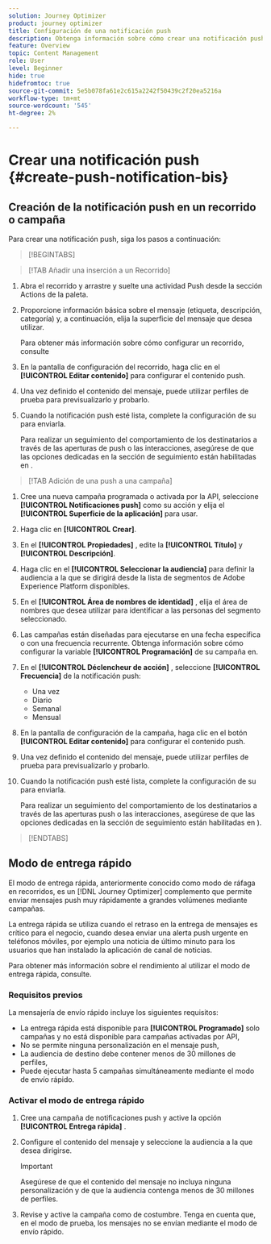 ```yaml
---
solution: Journey Optimizer
product: journey optimizer
title: Configuración de una notificación push
description: Obtenga información sobre cómo crear una notificación push en Journey Optimizer
feature: Overview
topic: Content Management
role: User
level: Beginner
hide: true
hidefromtoc: true
source-git-commit: 5e5b078fa61e2c615a2242f50439c2f20ea5216a
workflow-type: tm+mt
source-wordcount: '545'
ht-degree: 2%

---
```


# Crear una notificación push {#create-push-notification-bis}

## Creación de la notificación push en un recorrido o campaña

Para crear una notificación push, siga los pasos a continuación:

>[!BEGINTABS]

>[!TAB Añadir una inserción a un Recorrido]

1. Abra el recorrido y arrastre y suelte una actividad Push desde la sección Actions de la paleta.

1. Proporcione información básica sobre el mensaje (etiqueta, descripción, categoría) y, a continuación, elija la superficie del mensaje que desea utilizar.

   Para obtener más información sobre cómo configurar un recorrido, consulte

1. En la pantalla de configuración del recorrido, haga clic en el **[!UICONTROL Editar contenido]** para configurar el contenido push.

1. Una vez definido el contenido del mensaje, puede utilizar perfiles de prueba para previsualizarlo y probarlo.

1. Cuando la notificación push esté lista, complete la configuración de su para enviarla.

   Para realizar un seguimiento del comportamiento de los destinatarios a través de las aperturas de push o las interacciones, asegúrese de que las opciones dedicadas en la sección de seguimiento están habilitadas en .

>[!TAB Adición de una push a una campaña]

1. Cree una nueva campaña programada o activada por la API, seleccione **[!UICONTROL Notificaciones push]** como su acción y elija el **[!UICONTROL Superficie de la aplicación]** para usar.

1. Haga clic en **[!UICONTROL Crear]**.

1. En el **[!UICONTROL Propiedades]** , edite la **[!UICONTROL Título]** y **[!UICONTROL Descripción]**.

1. Haga clic en el **[!UICONTROL Seleccionar la audiencia]** para definir la audiencia a la que se dirigirá desde la lista de segmentos de Adobe Experience Platform disponibles.

1. En el **[!UICONTROL Área de nombres de identidad]** , elija el área de nombres que desea utilizar para identificar a las personas del segmento seleccionado.

1. Las campañas están diseñadas para ejecutarse en una fecha específica o con una frecuencia recurrente. Obtenga información sobre cómo configurar la variable **[!UICONTROL Programación]** de su campaña en.

1. En el **[!UICONTROL Déclencheur de acción]** , seleccione **[!UICONTROL Frecuencia]** de la notificación push:

   * Una vez
   * Diario
   * Semanal
   * Mensual

1. En la pantalla de configuración de la campaña, haga clic en el botón **[!UICONTROL Editar contenido]** para configurar el contenido push.

1. Una vez definido el contenido del mensaje, puede utilizar perfiles de prueba para previsualizarlo y probarlo.

1. Cuando la notificación push esté lista, complete la configuración de su para enviarla.

   Para realizar un seguimiento del comportamiento de los destinatarios a través de las aperturas push o las interacciones, asegúrese de que las opciones dedicadas en la sección de seguimiento están habilitadas en ).

>[!ENDTABS]

## Modo de entrega rápido

El modo de entrega rápida, anteriormente conocido como modo de ráfaga en recorridos, es un [!DNL Journey Optimizer] complemento que permite enviar mensajes push muy rápidamente a grandes volúmenes mediante campañas.

La entrega rápida se utiliza cuando el retraso en la entrega de mensajes es crítico para el negocio, cuando desea enviar una alerta push urgente en teléfonos móviles, por ejemplo una noticia de último minuto para los usuarios que han instalado la aplicación de canal de noticias.

Para obtener más información sobre el rendimiento al utilizar el modo de entrega rápida, consulte.

### Requisitos previos

La mensajería de envío rápido incluye los siguientes requisitos:

* La entrega rápida está disponible para **[!UICONTROL Programado]** solo campañas y no está disponible para campañas activadas por API,
* No se permite ninguna personalización en el mensaje push,
* La audiencia de destino debe contener menos de 30 millones de perfiles,
* Puede ejecutar hasta 5 campañas simultáneamente mediante el modo de envío rápido.

### Activar el modo de entrega rápido

1. Cree una campaña de notificaciones push y active la opción **[!UICONTROL Entrega rápida]** .

1. Configure el contenido del mensaje y seleccione la audiencia a la que desea dirigirse.

   >[!IMPORTANT]
   >
   >Asegúrese de que el contenido del mensaje no incluya ninguna personalización y de que la audiencia contenga menos de 30 millones de perfiles.

1. Revise y active la campaña como de costumbre. Tenga en cuenta que, en el modo de prueba, los mensajes no se envían mediante el modo de envío rápido.